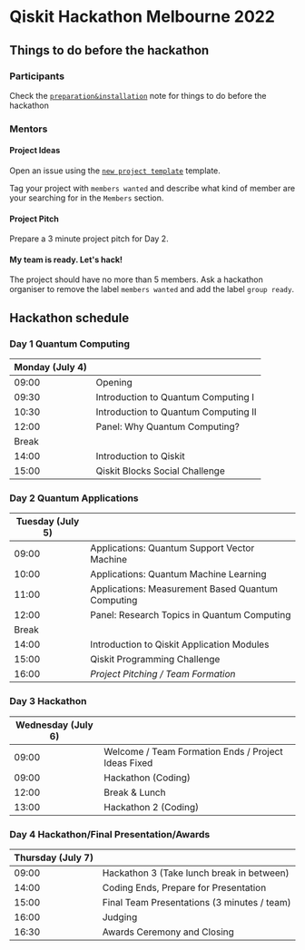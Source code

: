 # Qiskit Hackathon Melbourne 2022


## Things to do before the hackathon

### Participants

Check the [`preparation&installation`](preparation%26installation.md) note for things to do before the hackathon

### Mentors

#### Project Ideas

Open an issue using the [`new project template`](https://github.com/quantum-melbourne/qiskit-hackathon-22/issues/new?assignees=&labels=members+wanted&template=new-project-template.md&title=Project+name) template.

Tag your project with `members wanted` and describe what kind of member are your searching for in the `Members` section.

#### Project Pitch

Prepare a 3 minute project pitch for Day 2. 

#### My team is ready. Let's hack!

The project should have no more than 5 members. Ask a hackathon organiser to remove the label `members wanted` and add the label `group ready`. 


## Hackathon schedule
### Day 1 Quantum Computing
| Monday (July 4) |  |
| -------------- | --------------------------------- |
| 09:00 | Opening |
| 09:30 | Introduction to Quantum Computing I |
| 10:30 | Introduction to Quantum Computing II|
| 12:00 | Panel: Why Quantum Computing? |
| Break | |
| 14:00 | Introduction to Qiskit |
| 15:00 | Qiskit Blocks Social Challenge |


### Day 2 Quantum Applications
| Tuesday (July 5) |  |
| -------------- | --------------------------------- |
| 09:00 | Applications: Quantum Support Vector Machine |
| 10:00 | Applications: Quantum Machine Learning |
| 11:00 | Applications: Measurement Based Quantum Computing |
| 12:00 | Panel: Research Topics in Quantum Computing |
| Break | |
| 14:00 | Introduction to Qiskit Application Modules |
| 15:00 | Qiskit Programming Challenge |
| 16:00 | _Project Pitching / Team Formation_ |


### Day 3 Hackathon
| Wednesday (July 6)    |  |
| -------------- | --------------------------------- |
| 09:00 | Welcome / Team Formation Ends / Project Ideas Fixed |
| 09:00 | Hackathon (Coding) |
| 12:00 | Break & Lunch |
| 13:00 | Hackathon 2 (Coding) |


### Day 4 Hackathon/Final Presentation/Awards
| Thursday (July 7)    |  |
| -------------- | --------------------------------- |
| 09:00 | Hackathon 3 (Take lunch break in between) |
| 14:00 | Coding Ends, Prepare for Presentation |
| 15:00 | Final Team Presentations (3 minutes / team) |
| 16:00 | Judging |
| 16:30 | Awards Ceremony and Closing|
